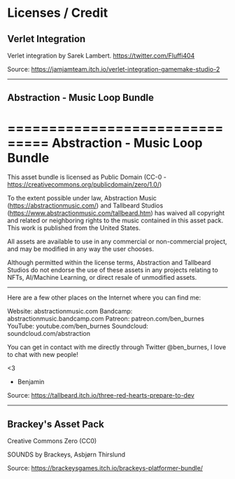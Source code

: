 # Licenses / Credit

## Verlet Integration
Verlet integration by Sarek Lambert. https://twitter.com/Fluffi404

Source: https://jamjamteam.itch.io/verlet-integration-gamemake-studio-2

-----

## Abstraction - Music Loop Bundle

===============================
Abstraction - Music Loop Bundle
===============================

This asset bundle is licensed as Public Domain (CC-0 - https://creativecommons.org/publicdomain/zero/1.0/)

To the extent possible under law, Abstraction Music (https://abstractionmusic.com/) and Tallbeard Studios (https://www.abstractionmusic.com/tallbeard.htm) has waived all copyright and related or neighboring rights to the music contained in this asset pack. This work is published from the United States.

All assets are available to use in any commercial or non-commercial project, and may be modified in any way the user chooses.

Although permitted within the license terms, Abstraction and Tallbeard Studios do not endorse the use of these assets in any projects relating to NFTs, AI/Machine Learning, or direct resale of unmodified assets.

-----

Here are a few other places on the Internet where you can find me:

Website:    abstractionmusic.com
Bandcamp:   abstractionmusic.bandcamp.com
Patreon:    patreon.com/ben_burnes
YouTube:    youtube.com/ben_burnes
Soundcloud: soundcloud.com/abstraction

You can get in contact with me directly through Twitter @ben_burnes, I love to chat with new people!

<3
- Benjamin

Source: https://tallbeard.itch.io/three-red-hearts-prepare-to-dev

-----

## Brackey's Asset Pack

Creative Commons Zero (CC0)

SOUNDS by Brackeys, Asbjørn Thirslund

Source: https://brackeysgames.itch.io/brackeys-platformer-bundle/